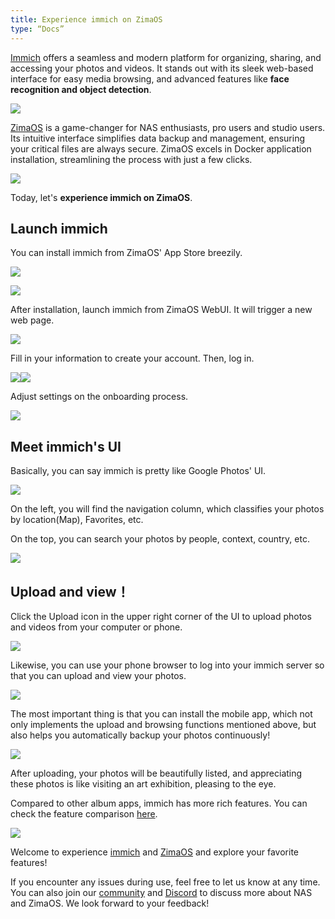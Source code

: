 ```yaml
---
title: Experience immich on ZimaOS
type: “Docs”
---
```

[Immich](https://immich.app/) offers a seamless and modern platform for organizing, sharing, and accessing your photos and videos. It stands out with its sleek web-based interface for easy media browsing, and advanced features like **face recognition and object detection**.

![](https://manage.icewhale.io/api/static/docs/1719977538644_copyImage.png)

[ZimaOS](https://github.com/IceWhaleTech/zimaos-rauc) is a game-changer for NAS enthusiasts, pro users and studio users. Its intuitive interface simplifies data backup and management, ensuring your critical files are always secure. ZimaOS excels in Docker application installation, streamlining the process with just a few clicks.

![](https://manage.icewhale.io/api/static/docs/1719977539282_copyImage.png)

Today, let's **experience immich on ZimaOS**.

## Launch immich

You can install immich from ZimaOS' App Store breezily.

![](https://manage.icewhale.io/api/static/docs/1719977539994_copyImage.png)

![](https://manage.icewhale.io/api/static/docs/1719977540730_copyImage.png)

After installation, launch immich from ZimaOS WebUI. It will trigger a new web page.

![](https://manage.icewhale.io/api/static/docs/1719977541297_copyImage.png)

Fill in your information to create your account. Then, log in.

![](https://manage.icewhale.io/api/static/docs/1719977541793_copyImage.png)![](https://manage.icewhale.io/api/static/docs/1719977542309_copyImage.png)

Adjust settings on the onboarding process.

![](https://manage.icewhale.io/api/static/docs/1719977542823_copyImage.png)

## Meet immich's UI

Basically, you can say immich is pretty like Google Photos' UI.

![](https://manage.icewhale.io/api/static/docs/1719977543376_copyImage.png)

On the left, you will find the navigation column, which classifies your photos by location(Map), Favorites, etc.

On the top, you can search your photos by people, context, country, etc.

![](https://manage.icewhale.io/api/static/docs/1719977545013_copyImage.png)

## Upload and view！

Click the Upload icon in the upper right corner of the UI to upload photos and videos from your computer or phone.

![](https://manage.icewhale.io/api/static/docs/1719977547251_copyImage.png)

Likewise, you can use your phone browser to log into your immich server so that you can upload and view your photos.

![](https://manage.icewhale.io/api/static/docs/1719977549537_copyImage.png)

The most important thing is that you can install the mobile app, which not only implements the upload and browsing functions mentioned above, but also helps you automatically backup your photos continuously!

![](https://manage.icewhale.io/api/static/docs/1719977552595_copyImage.gif)

After uploading, your photos will be beautifully listed, and appreciating these photos is like visiting an art exhibition, pleasing to the eye.

  

Compared to other album apps, immich has more rich features. You can check the feature comparison [here](https://meichthys.github.io/foss_photo_libraries/).

![](https://manage.icewhale.io/api/static/docs/1719977553099_copyImage.png)

Welcome to experience [immich](https://immich.app/) and [ZimaOS](https://github.com/IceWhaleTech/zimaos-rauc) and explore your favorite features!

  

If you encounter any issues during use, feel free to let us know at any time. You can also join our [community](https://icewhale.community/) and [Discord](https://discord.gg/uuNfKzG5) to discuss more about NAS and ZimaOS. We look forward to your feedback!